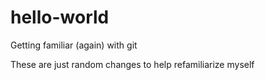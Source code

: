 # hello-world
Getting familiar (again) with git

These are just random changes to help refamiliarize myself
